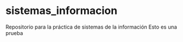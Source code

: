 # sistemas_informacion
Repositorio para la práctica de sistemas de la información
Esto es una prueba 

